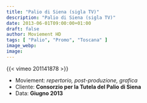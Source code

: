 ```yaml
---
title: "Palio di Siena (sigla TV)"
description: "Palio di Siena (sigla TV)"
date: 2013-06-01T09:00:00+01:00
draft: false
author: Moviement HD
tags: [ "Palio", "Promo", "Toscana" ]
image_webp:
image:
---
```


{{< vimeo 201141878 >}}
<br>

- Moviement: *repertorio, post-produzione, grafica*
- Cliente: **Consorzio per la Tutela del Palio di Siena**
- Data: **Giugno 2013**
